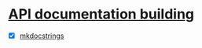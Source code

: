 # [API documentation building][api-documentation-building]

<!-- mdpo-disable -->
- [x] [mkdocstrings](https://github.com/pawamoy/mkdocstrings)

<!-- mdpo-enable -->

[api-documentation-building]: https://github.com/mkdocs/mkdocs/wiki/MkDocs-Plugins#api-documentation-building
